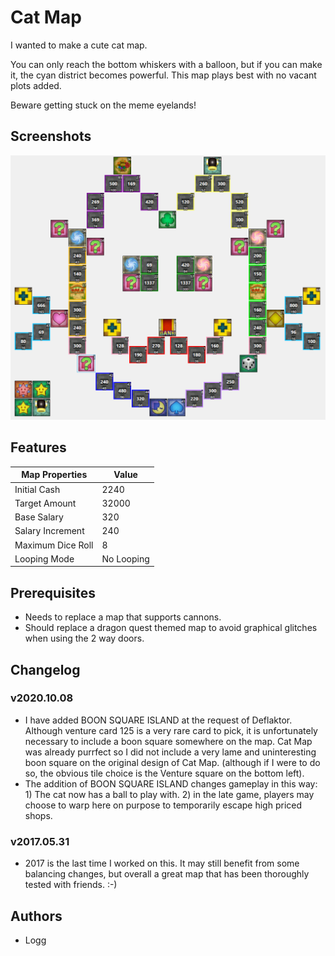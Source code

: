 # Cat Map

I wanted to make a cute cat map.

You can only reach the bottom whiskers with a balloon, but if you can make it, the cyan district becomes powerful.
This map plays best with no vacant plots added.

Beware getting stuck on the meme eyelands!

## Screenshots

![cat.frb](cat.png)

## Features

| Map Properties    | Value      |
| ----------------- | ---------- |
| Initial Cash      | 2240       |
| Target Amount     | 32000      | 
| Base Salary       | 320        | 
| Salary Increment  | 240        | 
| Maximum Dice Roll | 8          | 
| Looping Mode      | No Looping | 

## Prerequisites

- Needs to replace a map that supports cannons.
- Should replace a dragon quest themed map to avoid graphical glitches when using the 2 way doors.

## Changelog

### v2020.10.08
- I have added BOON SQUARE ISLAND at the request of Deflaktor. Although venture card 125 is a very rare card to pick, it is unfortunately necessary to include a boon square somewhere on the map. Cat Map was already purrfect so I did not include a very lame and uninteresting boon square on the original design of Cat Map. (although if I were to do so, the obvious tile choice is the Venture square on the bottom left).
- The addition of BOON SQUARE ISLAND changes gameplay in this way: 1) The cat now has a ball to play with. 2) in the late game, players may choose to warp here on purpose to temporarily escape high priced shops.

### v2017.05.31
- 2017 is the last time I worked on this. It may still benefit from some balancing changes, but overall a great map that has been thoroughly tested with friends. :-)

## Authors

- Logg
